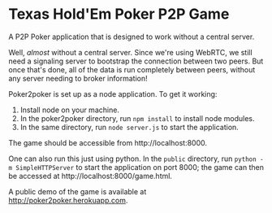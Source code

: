 Texas Hold'Em Poker P2P Game
=========

A P2P Poker application that is designed to work without a central server. 

Well, _almost_ without a central server. Since we're using WebRTC, we still need a signaling server to bootstrap the connection between two peers. But once that's done, all of the data is run completely between peers, without any server needing to broker information!

Poker2poker is set up as a node application. To get it working:

1. Install node on your machine.
2. In the poker2poker directory, run `npm install` to install node modules. 
3. In the same directory, run `node server.js` to start the application.

The game should be accessible from http://localhost:8000.

One can also run this just using python. In the `public` directory, run `python -m SimpleHTTPServer` to start the application on port 8000; the game can then be accessed at http://localhost:8000/game.html.

A public demo of the game is available at http://poker2poker.herokuapp.com.

